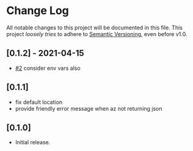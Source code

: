 # Change Log

All notable changes to this project will be documented in this file.
This project *loosely tries* to adhere to [Semantic Versioning](http://semver.org/), even before v1.0.

## [0.1.2] - 2021-04-15
- [#2](https://github.com/boltops-tools/azure_info/pull/2) consider env vars also

## [0.1.1]
- fix default location
- provide friendly error message when az not returning json

## [0.1.0]
- Initial release.

